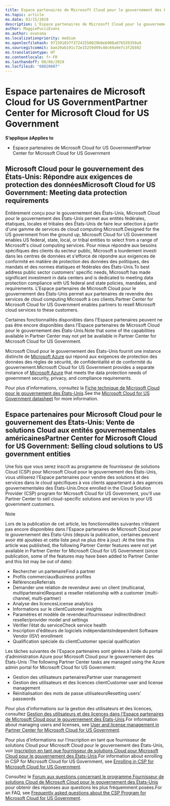 ```yaml
---
title: Espace partenaires de Microsoft Cloud pour le gouvernement des États-Unis | Espace partenaires de Microsoft Cloud pour le gouvernement des États-Unis
ms.topic: article
ms.date: 03/15/2019
description: L'Espace partenaires de Microsoft Cloud pour le gouvernement des États-Unis est le portail d’entreprise des partenaires Microsoft qui souhaitent proposer des solutions Microsoft Cloud aux clients travaillant avec des agences gouvernementales des États-Unis.
author: MaggiePucciEvans
ms.author: evansma
ms.localizationpriority: medium
ms.openlocfilehash: 971591037f37242550029b0eb908a076559359a9
ms.sourcegitcommit: bae29ab191c72e15259d99c40c69a9e7c3f2b502
ms.translationtype: HT
ms.contentlocale: fr-FR
ms.lasthandoff: 08/06/2019
ms.locfileid: "68820607"
---
```

# <a name="partner-center-for-microsoft-cloud-for-us-government"></a><span data-ttu-id="b8b65-103">Espace partenaires de Microsoft Cloud for US Government</span><span class="sxs-lookup"><span data-stu-id="b8b65-103">Partner Center for Microsoft Cloud for US Government</span></span>

<span data-ttu-id="b8b65-104">**S’applique à**</span><span class="sxs-lookup"><span data-stu-id="b8b65-104">**Applies to**</span></span>

-  <span data-ttu-id="b8b65-105">Espace partenaires de Microsoft Cloud for US Government</span><span class="sxs-lookup"><span data-stu-id="b8b65-105">Partner Center for Microsoft Cloud for US Government</span></span>

## <a name="microsoft-cloud-for-us-government-meeting-data-protection-requirements"></a><span data-ttu-id="b8b65-106">Microsoft Cloud pour le gouvernement des États-Unis: Répondre aux exigences de protection des données</span><span class="sxs-lookup"><span data-stu-id="b8b65-106">Microsoft Cloud for US Government: Meeting data protection requirements</span></span> 

<span data-ttu-id="b8b65-107">Entièrement conçu pour le gouvernement des États-Unis, Microsoft Cloud pour le gouvernement des États-Unis permet aux entités fédérales, étatiques, locales et tribales des États-Unis de faire leur sélection à partir d'une gamme de services de cloud computing Microsoft.</span><span class="sxs-lookup"><span data-stu-id="b8b65-107">Designed for the US government from the ground up, Microsoft Cloud for US Government enables US federal, state, local, or tribal entities to select from a range of Microsoft's cloud computing services.</span></span> <span data-ttu-id="b8b65-108">Pour mieux répondre aux besoins spécifiques des clients du secteur public, Microsoft a lourdement investi dans les centres de données et s'efforce de répondre aux exigences de conformité en matière de protection des données des politiques, des mandats et des normes étatiques et fédérales des États-Unis.</span><span class="sxs-lookup"><span data-stu-id="b8b65-108">To best address public sector customers’ specific needs, Microsoft has made significant investment in data centers and is dedicated to meeting data protection compliance with US federal and state policies, mandates, and requirements.</span></span> <span data-ttu-id="b8b65-109">L'Espace partenaires de Microsoft Cloud pour le gouvernement des États-Unis permet aux partenaires de revendre des services de cloud computing Microsoft à ces clients.</span><span class="sxs-lookup"><span data-stu-id="b8b65-109">Partner Center for Microsoft Cloud for US Government enables partners to resell Microsoft cloud services to these customers.</span></span>

<span data-ttu-id="b8b65-110">Certaines fonctionnalités disponibles dans l'Espace partenaires peuvent ne pas être encore disponibles dans l'Espace partenaires de Microsoft Cloud pour le gouvernement des États-Unis.</span><span class="sxs-lookup"><span data-stu-id="b8b65-110">Note that some of the capabilities available in Partner Center may not yet be available in Partner Center for Microsoft Cloud for US Government.</span></span>

<span data-ttu-id="b8b65-111">Microsoft Cloud pour le gouvernement des États-Unis fournit une instance distincte de [Microsoft Azure](https://azure.microsoft.com/overview/clouds/government/) qui répond aux exigences de protection des données des règles de sécurité, de confidentialité et de conformité du gouvernement.</span><span class="sxs-lookup"><span data-stu-id="b8b65-111">Microsoft Cloud for US Government provides a separate instance of [Microsoft Azure](https://azure.microsoft.com/overview/clouds/government/) that meets the data protection needs of government security, privacy, and compliance requirements.</span></span> 

<span data-ttu-id="b8b65-112">Pour plus d’informations, consultez la [Fiche technique de Microsoft Cloud pour le gouvernement des États-Unis](https://download.microsoft.com/download/C/9/C/C9CA3002-DFC4-4ADA-841F-DF42AEC042FB/Microsoft_Azure_Government_Datasheet_EN_US.PDF).</span><span class="sxs-lookup"><span data-stu-id="b8b65-112">See the [Microsoft Cloud for US Government datasheet](https://download.microsoft.com/download/C/9/C/C9CA3002-DFC4-4ADA-841F-DF42AEC042FB/Microsoft_Azure_Government_Datasheet_EN_US.PDF) for more information.</span></span>

## <a name="partner-center-for-microsoft-cloud-for-us-government-selling-cloud-solutions-to-us-government-entities"></a><span data-ttu-id="b8b65-113">Espace partenaires pour Microsoft Cloud pour le gouvernement des États-Unis: Vente de solutions Cloud aux entités gouvernementales américaines</span><span class="sxs-lookup"><span data-stu-id="b8b65-113">Partner Center for Microsoft Cloud for US Government: Selling cloud solutions to US government entities</span></span>

<span data-ttu-id="b8b65-114">Une fois que vous serez inscrit au programme de fournisseur de solutions Cloud (CSP) pour Microsoft Cloud pour le gouvernement des États-Unis, vous utiliserez l'Espace partenaires pour vendre des solutions et des services dans le cloud spécifiques à vos clients appartenant à des agences gouvernementales des États-Unis.</span><span class="sxs-lookup"><span data-stu-id="b8b65-114">Once enrolled in the Cloud Solution Provider (CSP) program for Microsoft Cloud for US Government, you'll use Partner Center to sell cloud-specific solutions and services to your US government customers.</span></span> 

> [!NOTE]  
> <span data-ttu-id="b8b65-115">Lors de la publication de cet article, les fonctionnalités suivantes n’étaient pas encore disponibles dans l'Espace partenaires de Microsoft Cloud pour le gouvernement des États-Unis (depuis la publication, certaines peuvent avoir été ajoutées et cette liste peut ne plus être à jour) :</span><span class="sxs-lookup"><span data-stu-id="b8b65-115">At the time this article was published, the following Partner Center features were not yet available in Partner Center for Microsoft Cloud for US Government (since publication, some of the features may have been added to Partner Center and this list may be out of date):</span></span>

- <span data-ttu-id="b8b65-116">Rechercher un partenaire</span><span class="sxs-lookup"><span data-stu-id="b8b65-116">Find a partner</span></span>
- <span data-ttu-id="b8b65-117">Profils commerciaux</span><span class="sxs-lookup"><span data-stu-id="b8b65-117">Business profiles</span></span>
- <span data-ttu-id="b8b65-118">Références</span><span class="sxs-lookup"><span data-stu-id="b8b65-118">Referrals</span></span>
- <span data-ttu-id="b8b65-119">Demander une relation de revendeur avec un client (multicanal, multipartenaire)</span><span class="sxs-lookup"><span data-stu-id="b8b65-119">Request a reseller relationship with a customer (multi-channel, multi-partner)</span></span>
- <span data-ttu-id="b8b65-120">Analyse des licences</span><span class="sxs-lookup"><span data-stu-id="b8b65-120">License analytics</span></span>
- <span data-ttu-id="b8b65-121">Informations sur le client</span><span class="sxs-lookup"><span data-stu-id="b8b65-121">Customer insights</span></span>
- <span data-ttu-id="b8b65-122">Paramètres et modèle de revendeur/fournisseur indirect</span><span class="sxs-lookup"><span data-stu-id="b8b65-122">Indirect reseller/provider model and settings</span></span>
- <span data-ttu-id="b8b65-123">Vérifier l’état du service</span><span class="sxs-lookup"><span data-stu-id="b8b65-123">Check service health</span></span>
- <span data-ttu-id="b8b65-124">Inscription d'éditeurs de logiciels indépendants</span><span class="sxs-lookup"><span data-stu-id="b8b65-124">Independent Software Vendor (ISV) enrollment</span></span>
- <span data-ttu-id="b8b65-125">Qualification spéciale du client</span><span class="sxs-lookup"><span data-stu-id="b8b65-125">Customer special qualification</span></span>

<span data-ttu-id="b8b65-126">Les tâches suivantes de l'Espace partenaires sont gérées à l’aide du portail d’administration Azure pour Microsoft Cloud pour le gouvernement des États-Unis :</span><span class="sxs-lookup"><span data-stu-id="b8b65-126">The following Partner Center tasks are managed using the Azure admin portal for Microsoft Cloud for US Government:</span></span> 

-   <span data-ttu-id="b8b65-127">Gestion des utilisateurs partenaires</span><span class="sxs-lookup"><span data-stu-id="b8b65-127">Partner user management</span></span>
-   <span data-ttu-id="b8b65-128">Gestion des utilisateurs et des licences client</span><span class="sxs-lookup"><span data-stu-id="b8b65-128">Customer user and license management</span></span>
-   <span data-ttu-id="b8b65-129">Réinitialisation des mots de passe utilisateurs</span><span class="sxs-lookup"><span data-stu-id="b8b65-129">Resetting users' passwords</span></span>

<span data-ttu-id="b8b65-130">Pour plus d’informations sur la gestion des utilisateurs et des licences, consultez [Gestion des utilisateurs et des licences dans l'Espace partenaires de Microsoft Cloud pour le gouvernement des États-Unis](user-management-in-partner-center-for-microsoft-us-govt-cloud.md).</span><span class="sxs-lookup"><span data-stu-id="b8b65-130">For information about managing users and licenses, see [User and license management in Partner Center for Microsoft Cloud for US Government](user-management-in-partner-center-for-microsoft-us-govt-cloud.md).</span></span>

<span data-ttu-id="b8b65-131">Pour plus d’informations sur l’inscription en tant que fournisseur de solutions Cloud pour Microsoft Cloud pour le gouvernement des États-Unis, voir [Inscription en tant que fournisseur de solutions Cloud pour Microsoft Cloud pour le gouvernement des États-Unis](enroll-in-csp-for-microsoft-us-govt-cloud.md).</span><span class="sxs-lookup"><span data-stu-id="b8b65-131">For information about enrolling in CSP for Microsoft Cloud for US Government, see [Enrolling in CSP for Microsoft Cloud for US Government](enroll-in-csp-for-microsoft-us-govt-cloud.md).</span></span>

<span data-ttu-id="b8b65-132">Consultez le [Forum aux questions concernant le programme Fournisseur de solutions Cloud de Microsoft Cloud pour le gouvernement des États-Unis](faq-for-us-govt-cloud.md) pour obtenir des réponses aux questions les plus fréquemment posées.</span><span class="sxs-lookup"><span data-stu-id="b8b65-132">For an FAQ, see [Frequently asked questions about the CSP Program for Microsoft Cloud for US Government](faq-for-us-govt-cloud.md).</span></span>